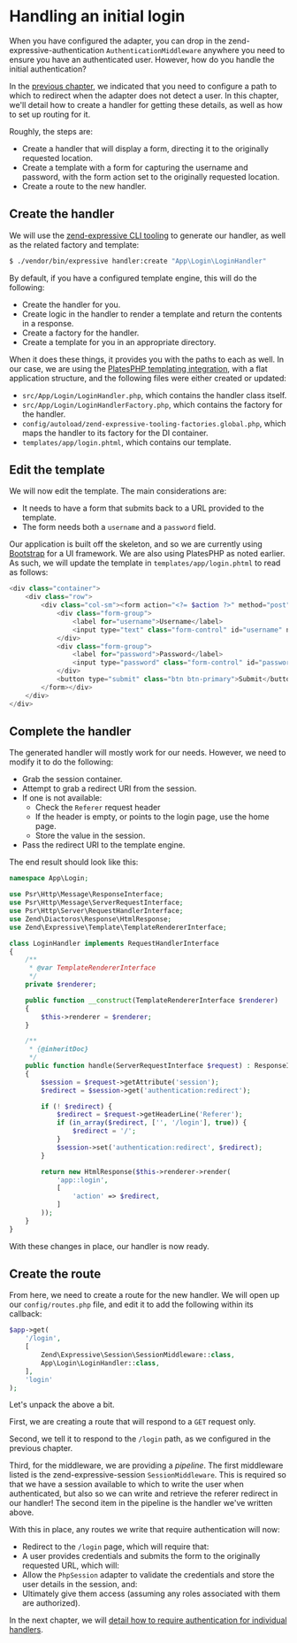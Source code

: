 # Handling an initial login

When you have configured the adapter, you can drop in the
zend-expressive-authentication `AuthenticationMiddleware` anywhere you need to
ensure you have an authenticated user. However, how do you handle the initial
authentication?

In the [previous chapter](config.md), we indicated that you need to configure a
path to which to redirect when the adapter does not detect a user. In this
chapter, we'll detail how to create a handler for getting these details, as well
as how to set up routing for it.

Roughly, the steps are:

- Create a handler that will display a form, directing it to the originally
  requested location.
- Create a template with a form for capturing the username and password, with
  the form action set to the originally requested location.
- Create a route to the new handler.

## Create the handler

We will use the [zend-expressive CLI tooling](https://docs.zendframework.com/zend-expressive/v3/reference/cli-tooling)
to generate our handler, as well as the related factory and template:

```bash
$ ./vendor/bin/expressive handler:create "App\Login\LoginHandler"
```

By default, if you have a configured template engine, this will do the
following:

- Create the handler for you.
- Create logic in the handler to render a template and return the contents in
  a response.
- Create a factory for the handler.
- Create a template for you in an appropriate directory.

When it does these things, it provides you with the paths to each as well. In
our case, we are using the [PlatesPHP templating
integration](https://docs.zendframework.com/zend-expressive/v3/features/template/plates/),
with a flat application structure, and the following files were either created
or updated:

- `src/App/Login/LoginHandler.php`, which contains the handler class itself.
- `src/App/Login/LoginHandlerFactory.php`, which contains the factory for the handler.
- `config/autoload/zend-expressive-tooling-factories.global.php`, which maps the
  handler to its factory for the DI container.
- `templates/app/login.phtml`, which contains our template.

## Edit the template

We will now edit the template. The main considerations are:

- It needs to have a form that submits back to a URL provided to the template.
- The form needs both a `username` and a `password` field.

Our application is built off the skeleton, and so we are currently using
[Bootstrap](https://getbootstrap.com) for a UI framework. We are also using
PlatesPHP as noted earlier. As such, we will update the template in
`templates/app/login.phtml` to read as follows:

```php
<div class="container">
    <div class="row">
        <div class="col-sm"><form action="<?= $action ?>" method="post">
            <div class="form-group">
                <label for="username">Username</label>
                <input type="text" class="form-control" id="username" name="username" placeholder="Enter username">
            </div>
            <div class="form-group">
                <label for="password">Password</label>
                <input type="password" class="form-control" id="password" name="password" placeholder="Password">
            </div>
            <button type="submit" class="btn btn-primary">Submit</button>
        </form></div>
    </div>
</div>
```

## Complete the handler

The generated handler will mostly work for our needs. However, we need to modify
it to do the following:

- Grab the session container.
- Attempt to grab a redirect URI from the session.
- If one is not available:
  - Check the `Referer` request header
  - If the header is empty, or points to the login page, use the home page.
  - Store the value in the session.
- Pass the redirect URI to the template engine.

The end result should look like this:

```php
namespace App\Login;

use Psr\Http\Message\ResponseInterface;
use Psr\Http\Message\ServerRequestInterface;
use Psr\Http\Server\RequestHandlerInterface;
use Zend\Diactoros\Response\HtmlResponse;
use Zend\Expressive\Template\TemplateRendererInterface;

class LoginHandler implements RequestHandlerInterface
{
    /**
     * @var TemplateRendererInterface
     */
    private $renderer;

    public function __construct(TemplateRendererInterface $renderer)
    {
        $this->renderer = $renderer;
    }

    /**
     * {@inheritDoc}
     */
    public function handle(ServerRequestInterface $request) : ResponseInterface
    {
        $session = $request->getAttribute('session');
        $redirect = $session->get('authentication:redirect');

        if (! $redirect) {
            $redirect = $request->getHeaderLine('Referer');
            if (in_array($redirect, ['', '/login'], true)) {
                $redirect = '/';
            }
            $session->set('authentication:redirect', $redirect);
        }

        return new HtmlResponse($this->renderer->render(
            'app::login',
            [
                'action' => $redirect,
            ]
        ));
    }
}
```

With these changes in place, our handler is now ready.

## Create the route

From here, we need to create a route for the new handler. We will open up our
`config/routes.php` file, and edit it to add the following within its callback:

```php
$app->get(
    '/login',
    [
        Zend\Expressive\Session\SessionMiddleware::class,
        App\Login\LoginHandler::class,
    ],
    'login'
);
```

Let's unpack the above a bit.

First, we are creating a route that will respond to a `GET` request only.

Second, we tell it to respond to the `/login` path, as we configured in the
previous chapter.

Third, for the middleware, we are providing a _pipeline_. The first middleware
listed is the zend-expressive-session `SessionMiddleware`. This is required so
that we have a session available to which to write the user when authenticated,
but also so we can write and retrieve the referer redirect in our handler! The
second item in the pipeline is the handler we've written above.

With this in place, any routes we write that require authentication will now:

- Redirect to the `/login` page, which will require that:
- A user provides credentials and submits the form to the originally requested
  URL, which will:
- Allow the `PhpSession` adapter to validate the credentials and store the user
  details in the session, and:
- Ultimately give them access (assuming any roles associated with them are
  authorized).

In the next chapter, we will [detail how to require authentication for
individual handlers](requiring-authentication.md).
